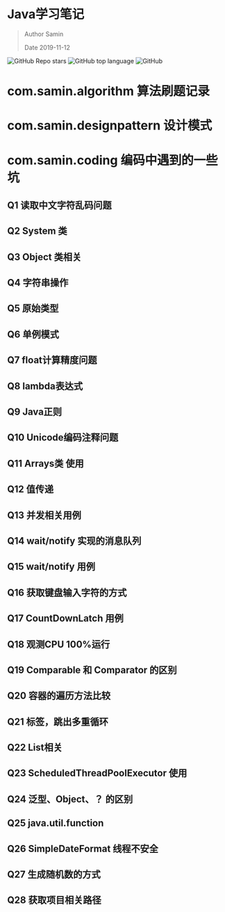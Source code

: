 # Java学习笔记

> Author Samin
>
> Date 2019-11-12

![GitHub Repo stars](https://img.shields.io/github/stars/SaminZou/study-prj?style=social)
![GitHub top language](https://img.shields.io/github/languages/top/SaminZou/study-prj)
![GitHub](https://img.shields.io/github/license/SaminZou/study-prj)

# com.samin.algorithm 算法刷题记录

# com.samin.designpattern 设计模式

# com.samin.coding 编码中遇到的一些坑

## Q1 读取中文字符乱码问题
## Q2 System 类
## Q3 Object 类相关
## Q4 字符串操作
## Q5 原始类型
## Q6 单例模式
## Q7 float计算精度问题
## Q8 lambda表达式
## Q9 Java正则
## Q10 Unicode编码注释问题
## Q11 Arrays类 使用
## Q12 值传递
## Q13 并发相关用例
## Q14 wait/notify 实现的消息队列
## Q15 wait/notify 用例
## Q16 获取键盘输入字符的方式
## Q17 CountDownLatch 用例
## Q18 观测CPU 100%运行
## Q19 Comparable 和 Comparator 的区别
## Q20 容器的遍历方法比较
## Q21 标签，跳出多重循环
## Q22 List相关
## Q23 ScheduledThreadPoolExecutor 使用
## Q24 泛型、Object、？ 的区别
## Q25 java.util.function
## Q26 SimpleDateFormat 线程不安全
## Q27 生成随机数的方式
## Q28 获取项目相关路径